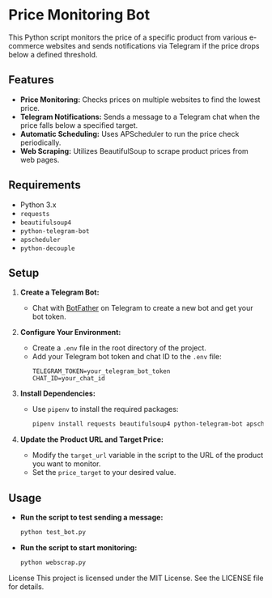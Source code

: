 # Price Monitoring Bot

This Python script monitors the price of a specific product from various e-commerce websites and sends notifications via Telegram if the price drops below a defined threshold.

## Features

- **Price Monitoring:** Checks prices on multiple websites to find the lowest price.
- **Telegram Notifications:** Sends a message to a Telegram chat when the price falls below a specified target.
- **Automatic Scheduling:** Uses APScheduler to run the price check periodically.
- **Web Scraping:** Utilizes BeautifulSoup to scrape product prices from web pages.

## Requirements

- Python 3.x
- `requests`
- `beautifulsoup4`
- `python-telegram-bot`
- `apscheduler`
- `python-decouple`

## Setup

1. **Create a Telegram Bot:**
   - Chat with [BotFather](https://t.me/botfather) on Telegram to create a new bot and get your bot token.

2. **Configure Your Environment:**
   - Create a `.env` file in the root directory of the project.
   - Add your Telegram bot token and chat ID to the `.env` file:
     ```plaintext
     TELEGRAM_TOKEN=your_telegram_bot_token
     CHAT_ID=your_chat_id
     ```

3. **Install Dependencies:**
   - Use `pipenv` to install the required packages:
     ```bash
     pipenv install requests beautifulsoup4 python-telegram-bot apscheduler python-decouple
     ```

4. **Update the Product URL and Target Price:**
   - Modify the `target_url` variable in the script to the URL of the product you want to monitor.
   - Set the `price_target` to your desired value.

## Usage

- **Run the script to test sending a message:**
  ```bash
  python test_bot.py

- **Run the script to start monitoring:**
  ```bash
  python webscrap.py


License
This project is licensed under the MIT License. See the LICENSE file for details.
